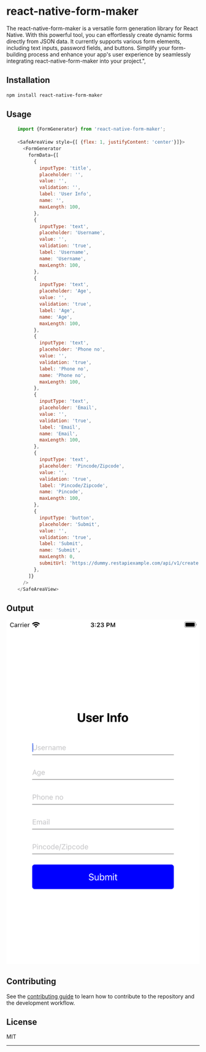 # react-native-form-maker

The react-native-form-maker is a versatile form generation library for React Native. With this powerful tool, you can effortlessly create dynamic forms directly from JSON data. It currently supports various form elements, including text inputs, password fields, and buttons. Simplify your form-building process and enhance your app's user experience by seamlessly integrating react-native-form-maker into your project.",

## Installation

```sh
npm install react-native-form-maker
```

## Usage

```js
    import {FormGenerator} from 'react-native-form-maker';

    <SafeAreaView style={[ {flex: 1, justifyContent: 'center'}]}>
      <FormGenerator
        formData={[
          {
            inputType: 'title',
            placeholder: '',
            value: '',
            validation: '',
            label: 'User Info',
            name: '',
            maxLength: 100,
          },
          {
            inputType: 'text',
            placeholder: 'Username',
            value: '',
            validation: 'true',
            label: 'Username',
            name: 'Username',
            maxLength: 100,
          },
          {
            inputType: 'text',
            placeholder: 'Age',
            value: '',
            validation: 'true',
            label: 'Age',
            name: 'Age',
            maxLength: 100,
          },
          {
            inputType: 'text',
            placeholder: 'Phone no',
            value: '',
            validation: 'true',
            label: 'Phone no',
            name: 'Phone no',
            maxLength: 100,
          },
          {
            inputType: 'text',
            placeholder: 'Email',
            value: '',
            validation: 'true',
            label: 'Email',
            name: 'Email',
            maxLength: 100,
          },
          {
            inputType: 'text',
            placeholder: 'Pincode/Zipcode',
            value: '',
            validation: 'true',
            label: 'Pincode/Zipcode',
            name: 'Pincode',
            maxLength: 100,
          },
          {
            inputType: 'button',
            placeholder: 'Submit',
            value: '',
            validation: 'true',
            label: 'Submit',
            name: 'Submit',
            maxLength: 0,
            submitUrl: 'https://dummy.restapiexample.com/api/v1/create',
          },
        ]}
      />
    </SafeAreaView>

```
## Output

![Output](https://raw.githubusercontent.com/padam-suresh/public-images/main/img.png)

## Contributing

See the [contributing guide](CONTRIBUTING.md) to learn how to contribute to the repository and the development workflow.

## License

MIT

---
